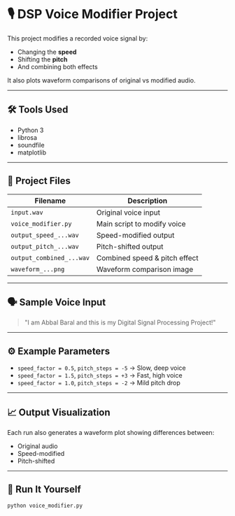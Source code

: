 # 🎙️ DSP Voice Modifier Project

This project modifies a recorded voice signal by:
- Changing the **speed**
- Shifting the **pitch**
- And combining both effects

It also plots waveform comparisons of original vs modified audio.

---

## 🛠️ Tools Used
- Python 3
- librosa
- soundfile
- matplotlib

---

## 📂 Project Files

| Filename                          | Description                                 |
|-----------------------------------|---------------------------------------------|
| `input.wav`                       | Original voice input                        |
| `voice_modifier.py`               | Main script to modify voice                 |
| `output_speed_...wav`             | Speed-modified output                       |
| `output_pitch_...wav`             | Pitch-shifted output                        |
| `output_combined_...wav`          | Combined speed & pitch effect               |
| `waveform_...png`                 | Waveform comparison image                   |

---

## 🗣️ Sample Voice Input

> "I am Abbal Baral and this is my Digital Signal Processing Project!"

---

## ⚙️ Example Parameters

- `speed_factor = 0.5`, `pitch_steps = -5` → Slow, deep voice
- `speed_factor = 1.5`, `pitch_steps = +3` → Fast, high voice
- `speed_factor = 1.0`, `pitch_steps = -2` → Mild pitch drop

---

## 📈 Output Visualization

Each run also generates a waveform plot showing differences between:
- Original audio
- Speed-modified
- Pitch-shifted

---

## 🧪 Run It Yourself

```bash
python voice_modifier.py
